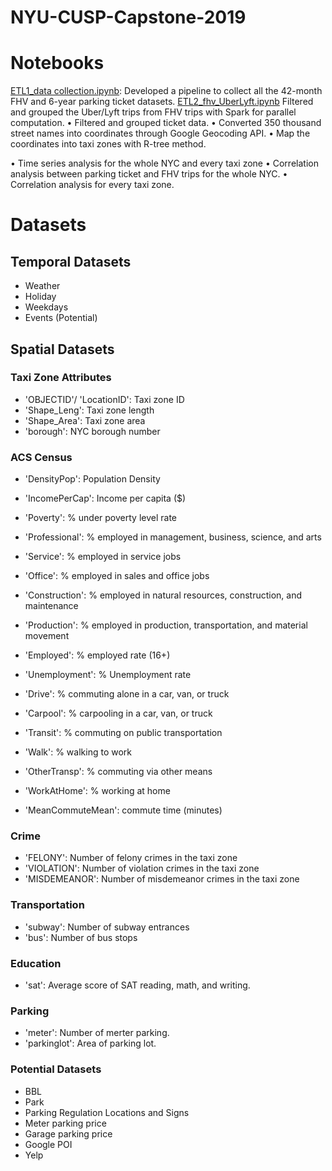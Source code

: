 # NYU-CUSP-Capstone-2019

# Notebooks
[ETL1_data collection.ipynb](https://github.com/uberlyftparkingviolation/NYU-CUSP-Capstone-2019/blob/master/ETL1_data%20collection.ipynb): Developed a pipeline to collect all the 42-month FHV and 6-year parking ticket datasets.
[ETL2_fhv_UberLyft.ipynb](https://github.com/uberlyftparkingviolation/NYU-CUSP-Capstone-2019/blob/master/ETL2_fhv_UberLyft.ipynb)	Filtered and grouped the Uber/Lyft trips from FHV trips with Spark for parallel computation.
•	Filtered and grouped ticket data.
•	Converted 350 thousand street names into coordinates through Google Geocoding API.
•	Map the coordinates into taxi zones with R-tree method.

•	Time series analysis for the whole NYC and every taxi zone
•	Correlation analysis between parking ticket and FHV trips for the whole NYC.
•	Correlation analysis for every taxi zone.

# Datasets
## Temporal Datasets
- Weather
- Holiday
- Weekdays
- Events (Potential)

## Spatial Datasets
### Taxi Zone Attributes
- 'OBJECTID'/ 'LocationID': Taxi zone ID
- 'Shape_Leng': Taxi zone length
- 'Shape_Area': Taxi zone area
- 'borough': NYC borough number

### ACS Census
- 'DensityPop': Population Density
- 'IncomePerCap': Income per capita ($)
- 'Poverty': % under poverty level rate
- 'Professional': % employed in management, business, science, and arts
- 'Service': % employed in service jobs
- 'Office': % employed in sales and office jobs
- 'Construction': % employed in natural resources, construction, and maintenance
- 'Production': % employed in production, transportation, and material movement
- 'Employed': % employed rate (16+)
- 'Unemployment': % Unemployment rate

- 'Drive': % commuting alone in a car, van, or truck
- 'Carpool': % carpooling in a car, van, or truck
- 'Transit': % commuting on public transportation
- 'Walk': % walking to work
- 'OtherTransp': % commuting via other means
- 'WorkAtHome': % working at home
- 'MeanCommuteMean': commute time (minutes)

### Crime
- 'FELONY': Number of felony crimes in the taxi zone
- 'VIOLATION': Number of violation crimes in the taxi zone
- 'MISDEMEANOR': Number of misdemeanor crimes in the taxi zone

### Transportation
- 'subway': Number of subway entrances
- 'bus': Number of bus stops

### Education
- 'sat': Average score of SAT reading, math, and writing.

### Parking
- 'meter': Number of merter parking.
- 'parkinglot': Area of parking lot.

### Potential Datasets
- BBL
- Park
- Parking Regulation Locations and Signs
- Meter parking price
- Garage parking price
- Google POI
- Yelp
